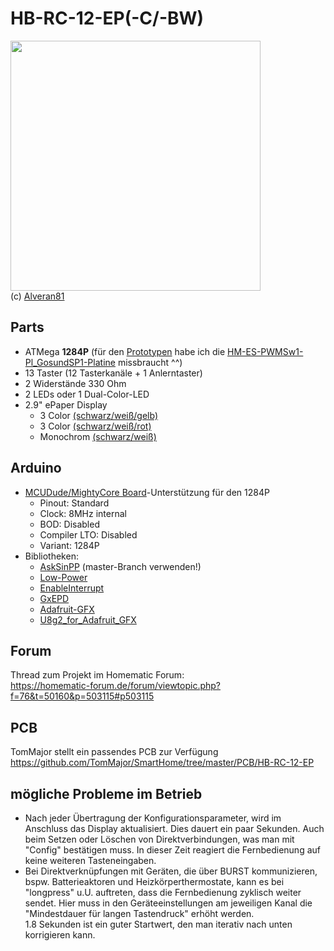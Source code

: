 # HB-RC-12-EP(-C/-BW)

<img width=400 src="https://homematic-forum.de/forum/download/file.php?id=70231&mode=view"></img><br/>
(c) [Alveran81](https://github.com/Alveran81)

## Parts
- ATMega **1284P** (für den [Prototypen](https://raw.githubusercontent.com/jp112sdl/HB-RC-12-EP/master/Images/Bild%202.jpeg) habe ich die [HM-ES-PWMSw1-Pl_GosundSP1-Platine](https://raw.githubusercontent.com/stan23/HM-ES-PMSw1-Pl_GosundSP1/master/Bilder/Platine_V2_bestückt.jpg) missbraucht ^^)
- 13 Taster (12 Tasterkanäle + 1 Anlerntaster)
- 2 Widerstände 330 Ohm
- 2 LEDs oder 1 Dual-Color-LED
- 2.9" ePaper Display
  - 3 Color [(schwarz/weiß/gelb)](https://www.exp-tech.de/displays/e-paper-e-ink/8516/296x128-2.9-e-ink-yellow/black/white-3-color-display-module)
  - 3 Color [(schwarz/weiß/rot)](https://www.exp-tech.de/new/8288/296x128-2.9-e-ink-display-module-three-color)
  - Monochrom [(schwarz/weiß)](https://www.exp-tech.de/displays/e-paper-e-ink/8324/2.9-e-paper-display-modul-mit-spi-interface?c=1424)
## Arduino
- [MCUDude/MightyCore Board](https://github.com/MCUdude/MightyCore)-Unterstützung für den 1284P
  - Pinout: Standard
  - Clock: 8MHz internal
  - BOD: Disabled
  - Compiler LTO: Disabled
  - Variant: 1284P
- Bibliotheken:  
  - [AskSinPP](https://github.com/pa-pa/AskSinPP) (master-Branch verwenden!)
  - [Low-Power](https://github.com/rocketscream/Low-Power)
  - [EnableInterrupt](https://github.com/GreyGnome/EnableInterrupt)
  - [GxEPD](https://github.com/ZinggJM/GxEPD) 
  - [Adafruit-GFX](https://github.com/adafruit/Adafruit-GFX-Library)
  - [U8g2_for_Adafruit_GFX](https://github.com/olikraus/U8g2_for_Adafruit_GFX)
  
 ## Forum
 Thread zum Projekt im Homematic Forum:</br>
 https://homematic-forum.de/forum/viewtopic.php?f=76&t=50160&p=503115#p503115

 ## PCB 
 TomMajor stellt ein passendes PCB zur Verfügung</br>
 https://github.com/TomMajor/SmartHome/tree/master/PCB/HB-RC-12-EP
 
 ## mögliche Probleme im Betrieb
 - Nach jeder Übertragung der Konfigurationsparameter, wird im Anschluss das Display aktualisiert.
  Dies dauert ein paar Sekunden. Auch beim Setzen oder Löschen von Direktverbindungen, was man mit "Config" bestätigen muss. In dieser Zeit reagiert die Fernbedienung auf keine weiteren Tasteneingaben.
 - Bei Direktverknüpfungen mit Geräten, die über BURST kommunizieren, bspw. Batterieaktoren und Heizkörperthermostate, kann es bei "longpress" u.U. auftreten, dass die Fernbedienung zyklisch weiter sendet. Hier muss in den Geräteeinstellungen am jeweiligen Kanal die "Mindestdauer für langen Tastendruck" erhöht werden.</br>1.8 Sekunden ist ein guter Startwert, den man iterativ nach unten korrigieren kann.
 



